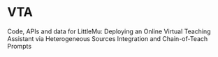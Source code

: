 # VTA
Code, APIs and data for LittleMu: Deploying an Online Virtual Teaching Assistant via Heterogeneous Sources Integration and Chain-of-Teach Prompts
